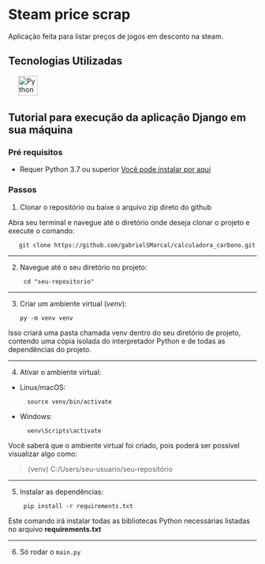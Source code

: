 # Steam price scrap

Aplicação feita para listar preços de jogos em desconto na steam.

## Tecnologias Utilizadas

&nbsp;&nbsp;&nbsp;
&nbsp;<img src="https://cdn.jsdelivr.net/gh/devicons/devicon@latest/icons/python/python-original.svg" title="Python" alt="Python" width="40" height="40"/>&nbsp;

## Tutorial para execução da aplicação Django em sua máquina

### Pré requisitos

- Requer Python 3.7 ou superior [Você pode instalar por aqui](https://www.python.org/downloads/)

### Passos

1. Clonar o repositório ou baixe o arquivo zip direto do github

Abra seu terminal e navegue até o diretório onde deseja clonar o projeto e execute o comando:

       git clone https://github.com/gabrielSMarcal/calculadora_carbono.git

<hr>

2. Navegue até o seu diretório no projeto:

        cd "seu-repositorio"

<hr>

3. Criar um ambiente virtual (_venv_):
  
       py -m venv venv

Isso criará uma pasta chamada venv dentro do seu diretório de projeto, contendo uma cópia isolada do interpretador Python e de todas as dependências do projeto.

<hr>

4. Ativar o ambiente virtual:

- Linux/macOS:

        source venv/bin/activate

- Windows:
  
        venv\Scripts\activate


Você saberá que o ambiente virtual foi criado, pois poderá ser possível visualizar algo como: 
> (venv) C:/Users/seu-usuario/seu-repositório

<hr>

5. Instalar as dependências:
   
        pip install -r requirements.txt

Este comando irá instalar todas as bibliotecas Python necessárias listadas no arquivo **requirements.txt**

<hr>

6. Só rodar o `main.py`
